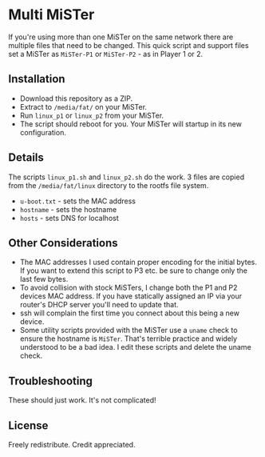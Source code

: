 # Multi MiSTer
If you're using more than one MiSTer on the same network there are multiple files that need to be changed. This quick script and support files set a MiSTer as `MiSTer-P1` or `MiSTer-P2` - as in Player 1 or 2.

## Installation
- Download this repository as a ZIP.
- Extract to `/media/fat/` on your MiSTer.
- Run `linux_p1` or `linux_p2` from your MiSTer.
- The script should reboot for you. Your MiSTer will startup in its new configuration.

## Details
The scripts `linux_p1.sh` and `linux_p2.sh` do the work. 3 files are copied from the `/media/fat/linux` directory to the rootfs file system.
- `u-boot.txt` - sets the MAC address
- `hostname` - sets the hostname
- `hosts` - sets DNS for localhost

## Other Considerations
- The MAC addresses I used contain proper encoding for the initial bytes. If you want to extend this script to P3 etc. be sure to change only the last few bytes.
- To avoid collision with stock MiSTers, I change both the P1 and P2 devices MAC address. If you have statically assigned an IP via your router's DHCP server you'll need to update that.
- ssh will complain the first time you connect about this being a new device.
- Some utility scripts provided with the MiSTer use a `uname` check to ensure the hostname is `MiSTer`. That's terrible practice and widely understood to be a bad idea. I edit these scripts and delete the uname check.

## Troubleshooting
These should just work. It's not complicated!

## License
Freely redistribute. Credit appreciated.
